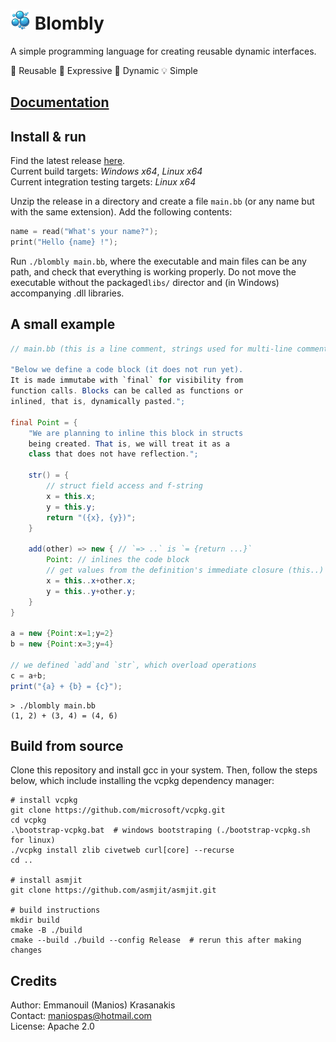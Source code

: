 # <img src="docs/blombly.png" alt="Logo" width="32"> Blombly 


A simple programming language for creating reusable dynamic interfaces.

:triangular_flag_on_post: Reusable
:rocket: Expressive
:duck: Dynamic
:bulb: Simple

## [Documentation](https://blombly.readthedocs.io/en/latest/)

## Install & run

Find the latest release [here](https://github.com/maniospas/Blombly/releases/latest).
<br>Current build targets: *Windows x64*, *Linux x64*
<br>Current integration testing targets: *Linux x64*

Unzip the release in a directory and create a file `main.bb` (or any name but with the same extension). Add the following contents:

```cpp
name = read("What's your name?");
print("Hello {name} !");
```

Run `./blombly main.bb`, where the executable and main files can be any path, and check that everything is working properly. 
Do not move the executable without the packaged`libs/` director and (in Windows) accompanying .dll libraries.

## A small example

```java
// main.bb (this is a line comment, strings used for multi-line comments)

"Below we define a code block (it does not run yet).
It is made immutabe with `final` for visibility from 
function calls. Blocks can be called as functions or 
inlined, that is, dynamically pasted.";

final Point = {
    "We are planning to inline this block in structs 
    being created. That is, we will treat it as a 
    class that does not have reflection.";

    str() = {
        // struct field access and f-string
        x = this.x;
        y = this.y;
        return "({x}, {y})";
    }

    add(other) => new { // `=> ..` is `= {return ...}`
        Point: // inlines the code block
        // get values from the definition's immediate closure (this..)
        x = this..x+other.x; 
        y = this..y+other.y;
    }
}

a = new {Point:x=1;y=2}
b = new {Point:x=3;y=4}

// we defined `add`and `str`, which overload operations
c = a+b; 
print("{a} + {b} = {c}"); 
```

```text
> ./blombly main.bb
(1, 2) + (3, 4) = (4, 6) 
```

## Build from source 

Clone this repository and install gcc in your system. Then, follow the steps below, which include installing the vcpkg dependency manager:

```
# install vcpkg
git clone https://github.com/microsoft/vcpkg.git
cd vcpkg
.\bootstrap-vcpkg.bat  # windows bootstraping (./bootstrap-vcpkg.sh for linux)
./vcpkg install zlib civetweb curl[core] --recurse 
cd ..

# install asmjit
git clone https://github.com/asmjit/asmjit.git

# build instructions
mkdir build
cmake -B ./build
cmake --build ./build --config Release  # rerun this after making changes
```

## Credits 

Author: Emmanouil (Manios) Krasanakis<br/> 
Contact: maniospas@hotmail.com<br/> 
License: Apache 2.0
